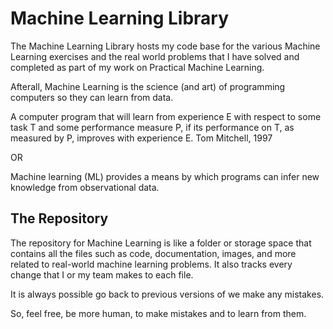 # Machine Learning Library

The Machine Learning Library hosts my code base for the various Machine Learning exercises and the real world problems that I have solved and completed as part of my work on Practical Machine Learning. 

Afterall, Machine Learning is the science (and art) of programming computers so they can learn from data.

A computer program that will learn from experience E with respect to some task T and some performance measure P, if its performance on T, as measured by P, improves with experience E.
Tom Mitchell, 1997

OR

Machine learning (ML) provides a means by which programs can infer new knowledge from observational data.

## The Repository

The repository for Machine Learning is like a folder or storage space that contains all the files such as code, documentation, images, and more related to real-world machine learning problems. It also tracks every change that I or my team makes to each file. 

It is always possible go back to previous versions of we make any mistakes.

So, feel free, be more human, to make mistakes and to learn from them.
